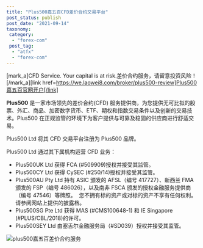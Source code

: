 ```yaml
---
title: "Plus500嘉五百CFD差价合约交易平台"
post_status: publish
post_date: "2021-09-14"
taxonomy:
 category:
  - "forex-com"
 post_tag:
  - "atfx"
  - "forex-com"
---
```


[mark_a]CFD Service. Your capital is at risk.差价合约服务，请留意投资风险！[/mark_a][link href=https://we.laowei8.com/broker/plus500-review]Plus500嘉五百官网开户[/link]

**Plus500** 是一家市场领先的差价合约(CFD) 服务提供商，为您提供无可比拟的股票、外汇、商品、加密数字货币、ETF、期权和指数交易条件以及创新的交易技术。Plus500 在正规监管的环境下为客户提供与可靠及稳固的供应商进行舒适交易。

Plus500 Ltd 将其 CFD 交易平台注册为 Plus500 品牌。

Plus500 Ltd 通过其下属机构运营 CFD 业务：

- Plus500UK Ltd 获得 FCA (#509909)授权并接受其监管。
- Plus500CY Ltd 获得 CySEC (#250/14)授权并接受其监管。
- Plus500AU Pty Ltd 持有 ASIC 颁发的 AFSL（编号 417727）、新西兰 FMA 颁发的 FSP（编号 486026），以及南非 FSCA 颁发的授权金融服务提供商（编号 47546）等牌照。  您不拥有标的资产或对标的资产不享有任何权利。请参阅网站上提供的披露档。
- Plus500SG Pte Ltd 获得 MAS (#CMS100648-1) 和 IE Singapore (#PLUS/CBL/2018)的许可。
- Plus500SEY Ltd 由塞舌尔金融服务局（#SD039）授权并接受其监管。

![plus500嘉五百差价合约服务](https://testingcf.jsdelivr.net/gh/jarlin8/img@main/FxLogos/Plus500.png)
